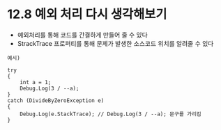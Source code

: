 # 12.8 예외 처리 다시 생각해보기
* 예외처리를 통해 코드를 간결하게 만들어 줄 수 있다
* StrackTrace 프로퍼티를 통해 문제가 발생한 소스코드 위치를 알려줄 수 있다
   
```
예시)

try
{
    int a = 1;
    Debug.Log(3 / --a);
}
catch (DivideByZeroException e)
{
    Debug.Log(e.StackTrace); //	Debug.Log(3 / --a); 문구를 가리킴
}


```

